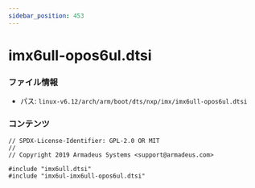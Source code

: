 ```yaml
---
sidebar_position: 453
---
```

# imx6ull-opos6ul.dtsi

### ファイル情報

- パス: `linux-v6.12/arch/arm/boot/dts/nxp/imx/imx6ull-opos6ul.dtsi`

### コンテンツ

```dtsi
// SPDX-License-Identifier: GPL-2.0 OR MIT
//
// Copyright 2019 Armadeus Systems <support@armadeus.com>

#include "imx6ull.dtsi"
#include "imx6ul-imx6ull-opos6ul.dtsi"

```
